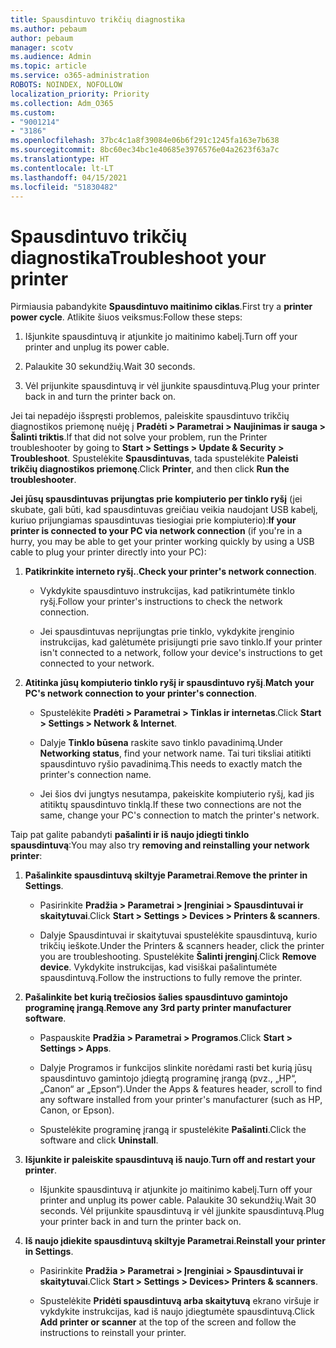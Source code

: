 ```yaml
---
title: Spausdintuvo trikčių diagnostika
ms.author: pebaum
author: pebaum
manager: scotv
ms.audience: Admin
ms.topic: article
ms.service: o365-administration
ROBOTS: NOINDEX, NOFOLLOW
localization_priority: Priority
ms.collection: Adm_O365
ms.custom:
- "9001214"
- "3186"
ms.openlocfilehash: 37bc4c1a8f39084e06b6f291c1245fa163e7b638
ms.sourcegitcommit: 8bc60ec34bc1e40685e3976576e04a2623f63a7c
ms.translationtype: HT
ms.contentlocale: lt-LT
ms.lasthandoff: 04/15/2021
ms.locfileid: "51830482"
---
```

# <a name="troubleshoot-your-printer"></a><span data-ttu-id="d8f84-102">Spausdintuvo trikčių diagnostika</span><span class="sxs-lookup"><span data-stu-id="d8f84-102">Troubleshoot your printer</span></span>

<span data-ttu-id="d8f84-103">Pirmiausia pabandykite **Spausdintuvo maitinimo ciklas**.</span><span class="sxs-lookup"><span data-stu-id="d8f84-103">First try a **printer power cycle**.</span></span> <span data-ttu-id="d8f84-104">Atlikite šiuos veiksmus:</span><span class="sxs-lookup"><span data-stu-id="d8f84-104">Follow these steps:</span></span>

1. <span data-ttu-id="d8f84-105">Išjunkite spausdintuvą ir atjunkite jo maitinimo kabelį.</span><span class="sxs-lookup"><span data-stu-id="d8f84-105">Turn off your printer and unplug its power cable.</span></span>

2. <span data-ttu-id="d8f84-106">Palaukite 30 sekundžių.</span><span class="sxs-lookup"><span data-stu-id="d8f84-106">Wait 30 seconds.</span></span>

3. <span data-ttu-id="d8f84-107">Vėl prijunkite spausdintuvą ir vėl įjunkite spausdintuvą.</span><span class="sxs-lookup"><span data-stu-id="d8f84-107">Plug your printer back in and turn the printer back on.</span></span>

<span data-ttu-id="d8f84-108">Jei tai nepadėjo išspręsti problemos, paleiskite spausdintuvo trikčių diagnostikos priemonę nuėję į **Pradėti > Parametrai > Naujinimas ir sauga > Šalinti triktis**.</span><span class="sxs-lookup"><span data-stu-id="d8f84-108">If that did not solve your problem, run the Printer troubleshooter by going to **Start > Settings > Update & Security > Troubleshoot**.</span></span> <span data-ttu-id="d8f84-109">Spustelėkite **Spausdintuvas**, tada spustelėkite **Paleisti trikčių diagnostikos priemonę**.</span><span class="sxs-lookup"><span data-stu-id="d8f84-109">Click **Printer**, and then click **Run the troubleshooter**.</span></span>

<span data-ttu-id="d8f84-110">**Jei jūsų spausdintuvas prijungtas prie kompiuterio per tinklo ryšį** (jei skubate, gali būti, kad spausdintuvas greičiau veikia naudojant USB kabelį, kuriuo prijungiamas spausdintuvas tiesiogiai prie kompiuterio):</span><span class="sxs-lookup"><span data-stu-id="d8f84-110">**If your printer is connected to your PC via network connection** (if you're in a hurry, you may be able to get your printer working quickly by using a USB cable to plug your printer directly into your PC):</span></span>

1. <span data-ttu-id="d8f84-111">**Patikrinkite interneto ryšį.**.</span><span class="sxs-lookup"><span data-stu-id="d8f84-111">**Check your printer's network connection**.</span></span>
    
    - <span data-ttu-id="d8f84-112">Vykdykite spausdintuvo instrukcijas, kad patikrintumėte tinklo ryšį.</span><span class="sxs-lookup"><span data-stu-id="d8f84-112">Follow your printer's instructions to check the network connection.</span></span>

    - <span data-ttu-id="d8f84-113">Jei spausdintuvas neprijungtas prie tinklo, vykdykite įrenginio instrukcijas, kad galėtumėte prisijungti prie savo tinklo.</span><span class="sxs-lookup"><span data-stu-id="d8f84-113">If your printer isn't connected to a network, follow your device's instructions to get connected to your network.</span></span>

2. <span data-ttu-id="d8f84-114">**Atitinka jūsų kompiuterio tinklo ryšį ir spausdintuvo ryšį**.</span><span class="sxs-lookup"><span data-stu-id="d8f84-114">**Match your PC's network connection to your printer's connection**.</span></span>

    - <span data-ttu-id="d8f84-115">Spustelėkite **Pradėti > Parametrai > Tinklas ir internetas**.</span><span class="sxs-lookup"><span data-stu-id="d8f84-115">Click **Start > Settings > Network & Internet**.</span></span>

    - <span data-ttu-id="d8f84-116">Dalyje **Tinklo būsena** raskite savo tinklo pavadinimą.</span><span class="sxs-lookup"><span data-stu-id="d8f84-116">Under **Networking status**, find your network name.</span></span> <span data-ttu-id="d8f84-117">Tai turi tiksliai atitikti spausdintuvo ryšio pavadinimą.</span><span class="sxs-lookup"><span data-stu-id="d8f84-117">This needs to exactly match the printer's connection name.</span></span>

    - <span data-ttu-id="d8f84-118">Jei šios dvi jungtys nesutampa, pakeiskite kompiuterio ryšį, kad jis atitiktų spausdintuvo tinklą.</span><span class="sxs-lookup"><span data-stu-id="d8f84-118">If these two connections are not the same, change your PC's connection to match the printer's network.</span></span>

<span data-ttu-id="d8f84-119">Taip pat galite pabandyti **pašalinti ir iš naujo įdiegti tinklo spausdintuvą**:</span><span class="sxs-lookup"><span data-stu-id="d8f84-119">You may also try **removing and reinstalling your network printer**:</span></span>

1. <span data-ttu-id="d8f84-120">**Pašalinkite spausdintuvą skiltyje Parametrai**.</span><span class="sxs-lookup"><span data-stu-id="d8f84-120">**Remove the printer in Settings**.</span></span>

    - <span data-ttu-id="d8f84-121">Pasirinkite **Pradžia > Parametrai > Įrenginiai > Spausdintuvai ir skaitytuvai**.</span><span class="sxs-lookup"><span data-stu-id="d8f84-121">Click **Start > Settings > Devices > Printers & scanners**.</span></span>

    - <span data-ttu-id="d8f84-122">Dalyje Spausdintuvai ir skaitytuvai spustelėkite spausdintuvą, kurio trikčių ieškote.</span><span class="sxs-lookup"><span data-stu-id="d8f84-122">Under the Printers & scanners header, click the printer you are troubleshooting.</span></span> <span data-ttu-id="d8f84-123">Spustelėkite **Šalinti įrenginį**.</span><span class="sxs-lookup"><span data-stu-id="d8f84-123">Click **Remove device**.</span></span> <span data-ttu-id="d8f84-124">Vykdykite instrukcijas, kad visiškai pašalintumėte spausdintuvą.</span><span class="sxs-lookup"><span data-stu-id="d8f84-124">Follow the instructions to fully remove the printer.</span></span>

2. <span data-ttu-id="d8f84-125">**Pašalinkite bet kurią trečiosios šalies spausdintuvo gamintojo programinę įrangą**.</span><span class="sxs-lookup"><span data-stu-id="d8f84-125">**Remove any 3rd party printer manufacturer software**.</span></span>

    - <span data-ttu-id="d8f84-126">Paspauskite **Pradžia > Parametrai > Programos**.</span><span class="sxs-lookup"><span data-stu-id="d8f84-126">Click **Start > Settings > Apps**.</span></span>

    - <span data-ttu-id="d8f84-127">Dalyje Programos ir funkcijos slinkite norėdami rasti bet kurią jūsų spausdintuvo gamintojo įdiegtą programinę įrangą (pvz., „HP“, „Canon“ ar „Epson“).</span><span class="sxs-lookup"><span data-stu-id="d8f84-127">Under the Apps & features header, scroll to find any software installed from your printer's manufacturer (such as HP, Canon, or Epson).</span></span>

    - <span data-ttu-id="d8f84-128">Spustelėkite programinę įrangą ir spustelėkite **Pašalinti**.</span><span class="sxs-lookup"><span data-stu-id="d8f84-128">Click the software and click **Uninstall**.</span></span>

3. <span data-ttu-id="d8f84-129">**Išjunkite ir paleiskite spausdintuvą iš naujo**.</span><span class="sxs-lookup"><span data-stu-id="d8f84-129">**Turn off and restart your printer**.</span></span>

    - <span data-ttu-id="d8f84-130">Išjunkite spausdintuvą ir atjunkite jo maitinimo kabelį.</span><span class="sxs-lookup"><span data-stu-id="d8f84-130">Turn off your printer and unplug its power cable.</span></span> <span data-ttu-id="d8f84-131">Palaukite 30 sekundžių.</span><span class="sxs-lookup"><span data-stu-id="d8f84-131">Wait 30 seconds.</span></span> <span data-ttu-id="d8f84-132">Vėl prijunkite spausdintuvą ir vėl įjunkite spausdintuvą.</span><span class="sxs-lookup"><span data-stu-id="d8f84-132">Plug your printer back in and turn the printer back on.</span></span>

4. <span data-ttu-id="d8f84-133">**Iš naujo įdiekite spausdintuvą skiltyje Parametrai**.</span><span class="sxs-lookup"><span data-stu-id="d8f84-133">**Reinstall your printer in Settings**.</span></span>

    - <span data-ttu-id="d8f84-134">Pasirinkite **Pradžia > Parametrai > Įrenginiai > Spausdintuvai ir skaitytuvai**.</span><span class="sxs-lookup"><span data-stu-id="d8f84-134">Click **Start > Settings > Devices> Printers & scanners**.</span></span>
 
    - <span data-ttu-id="d8f84-135">Spustelėkite **Pridėti spausdintuvą arba skaitytuvą** ekrano viršuje ir vykdykite instrukcijas, kad iš naujo įdiegtumėte spausdintuvą.</span><span class="sxs-lookup"><span data-stu-id="d8f84-135">Click **Add printer or scanner** at the top of the screen and follow the instructions to reinstall your printer.</span></span>
